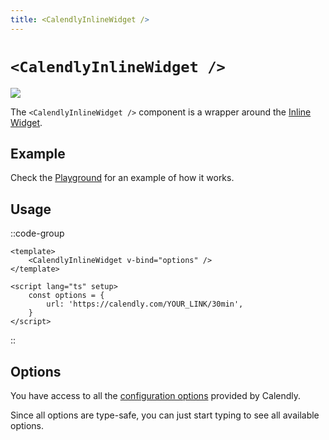 ```yaml
---
title: <CalendlyInlineWidget />
---
```


# `<CalendlyInlineWidget />`

<img src="/images/inline-widget.png" />

The `<CalendlyInlineWidget />` component is a wrapper around the [Inline Widget](https://help.calendly.com/hc/en-us/articles/223147027).

## Example

Check the [Playground](https://nuxt-calendly-playground.vercel.app/inline-widget) for an example of how it works.

## Usage

::code-group

```vue [Minimal config]
<template>
	<CalendlyInlineWidget v-bind="options" />
</template>

<script lang="ts" setup>
	const options = {
		url: 'https://calendly.com/YOUR_LINK/30min',   
	}
</script>
```

::

## Options

You have access to all the [configuration options](https://github.com/madebyfabian/nuxt-calendly/blob/main/src/runtime/components/CalendlyInlineWidget.vue#L26) provided by Calendly.

Since all options are type-safe, you can just start typing to see all available options.